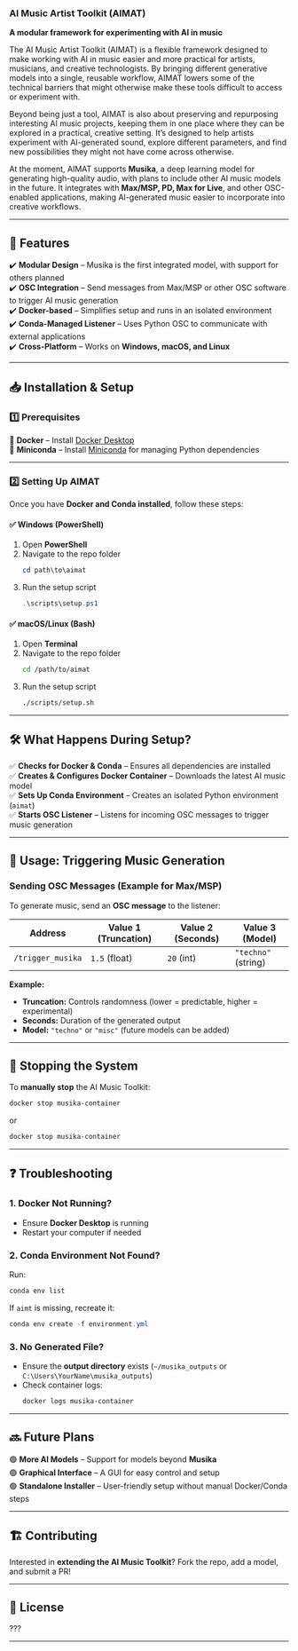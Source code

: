 ### AI Music Artist Toolkit (AIMAT)
**A modular framework for experimenting with AI in music**  

The AI Music Artist Toolkit (AIMAT) is a flexible framework designed to make working with AI in music easier and more practical for artists, musicians, and creative technologists. By bringing different generative models into a single, reusable workflow, AIMAT lowers some of the technical barriers that might otherwise make these tools difficult to access or experiment with.

Beyond being just a tool, AIMAT is also about preserving and repurposing interesting AI music projects, keeping them in one place where they can be explored in a practical, creative setting. It’s designed to help artists experiment with AI-generated sound, explore different parameters, and find new possibilities they might not have come across otherwise.

At the moment, AIMAT supports **Musika**, a deep learning model for generating high-quality audio, with plans to include other AI music models in the future. It integrates with **Max/MSP, PD, Max for Live**, and other OSC-enabled applications, making AI-generated music easier to incorporate into creative workflows.

---

## 🚀 Features  
✔️ **Modular Design** – Musika is the first integrated model, with support for others planned  
✔️ **OSC Integration** – Send messages from Max/MSP or other OSC software to trigger AI music generation  
✔️ **Docker-based** – Simplifies setup and runs in an isolated environment  
✔️ **Conda-Managed Listener** – Uses Python OSC to communicate with external applications  
✔️ **Cross-Platform** – Works on **Windows, macOS, and Linux**  

---

## 📥 Installation & Setup  

### **1️⃣ Prerequisites**  

🔹 **Docker** – Install [Docker Desktop](https://www.docker.com/products/docker-desktop)  
🔹 **Miniconda** – Install [Miniconda](https://docs.conda.io/en/latest/miniconda.html) for managing Python dependencies  

---

### **2️⃣ Setting Up AIMAT**  

Once you have **Docker and Conda installed**, follow these steps:  

#### ✅ **Windows (PowerShell)**
1. Open **PowerShell**  
2. Navigate to the repo folder  
   ```powershell
   cd path\to\aimat
   ```
3. Run the setup script  
   ```powershell
   .\scripts\setup.ps1
   ```

#### ✅ **macOS/Linux (Bash)**
1. Open **Terminal**  
2. Navigate to the repo folder  
   ```bash
   cd /path/to/aimat
   ```
3. Run the setup script  
   ```bash
   ./scripts/setup.sh
   ```

---

## 🛠️ What Happens During Setup?  
✅ **Checks for Docker & Conda** – Ensures all dependencies are installed  
✅ **Creates & Configures Docker Container** – Downloads the latest AI music model  
✅ **Sets Up Conda Environment** – Creates an isolated Python environment (`aimat`)  
✅ **Starts OSC Listener** – Listens for incoming OSC messages to trigger music generation  

---

## 🎵 Usage: Triggering Music Generation  

### **Sending OSC Messages (Example for Max/MSP)**
To generate music, send an **OSC message** to the listener:  

| Address       | Value 1 (Truncation) | Value 2 (Seconds) | Value 3 (Model) |
|--------------|------------------|----------------|------------|
| `/trigger_musika` | `1.5` (float) | `20` (int) | `"techno"` (string) |

**Example:**  
- **Truncation:** Controls randomness (lower = predictable, higher = experimental)  
- **Seconds:** Duration of the generated output  
- **Model:** `"techno"` or `"misc"` (future models can be added)  

---

## 🛑 Stopping the System  
To **manually stop** the AI Music Toolkit:  
```powershell
docker stop musika-container
```
or  
```bash
docker stop musika-container
```

---

## ❓ Troubleshooting  

### **1. Docker Not Running?**  
- Ensure **Docker Desktop** is running  
- Restart your computer if needed  

### **2. Conda Environment Not Found?**  
Run:  
```powershell
conda env list
```
If `aimt` is missing, recreate it:  
```powershell
conda env create -f environment.yml
```

### **3. No Generated File?**  
- Ensure the **output directory** exists (`~/musika_outputs` or `C:\Users\YourName\musika_outputs`)  
- Check container logs:  
  ```bash
  docker logs musika-container
  ```
---

## 🔜 Future Plans  

🟢 **More AI Models** – Support for models beyond **Musika**  
🟢 **Graphical Interface** – A GUI for easy control and setup  
🟢 **Standalone Installer** – User-friendly setup without manual Docker/Conda steps  

---

## 🏗️ Contributing  

Interested in **extending the AI Music Toolkit**? Fork the repo, add a model, and submit a PR!  

---

## 📜 License  

???

---
